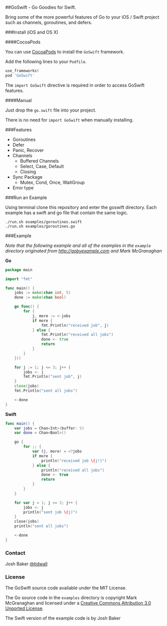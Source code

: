 ##GoSwift - Go Goodies for Swift.

Bring some of the more powerful features of Go to your iOS / Swift project such as channels, goroutines, and defers.


###Install (iOS and OS X)

####CocoaPods

You can use [CocoaPods](http://cocoapods.org/?q=GoSwift) to install the `GoSwift` framework.

Add the following lines to your `Podfile`.

```ruby
use_frameworks!
pod 'GoSwift'
```

The `import GoSwift` directive is required in order to access GoSwift features.


####Manual

Just drop the `go.swift` file into your project.

There is no need for `import GoSwift` when manually installing.

###Features

- Goroutines
- Defer
- Panic, Recover
- Channels
	- Buffered Channels
	- Select, Case, Default
	- Closing
- Sync Package
	- Mutex, Cond, Once, WaitGroup
- Error type

###Run an Example

Using terminal clone this repository and enter the goswift directory.
Each example has a swift and go file that contain the same logic.

```
./run.sh examples/goroutines.swift
./run.sh examples/goroutines.go
```


###Example

*Note that the following example and all of the examples in the `example` directory originated from http://gobyexample.com and Mark McGranaghan*

**Go**

```go
package main

import "fmt"

func main() {
	jobs := make(chan int, 5)
	done := make(chan bool)

	go func() {
		for {
			j, more := <-jobs
			if more {
				fmt.Println("received job", j)
			} else {
				fmt.Println("received all jobs")
				done <- true
				return
			}
		}
	}()

	for j := 1; j <= 3; j++ {
		jobs <- j
		fmt.Println("sent job", j)
	}
	close(jobs)
	fmt.Println("sent all jobs")

	<-done
}
```

**Swift**

```swift
func main() {
	var jobs = Chan<Int>(buffer: 5)
	var done = Chan<Bool>()

	go {
		for ;; {
			var (j, more) = <?jobs
			if more {
				println("received job \(j!)")
			} else {
				println("received all jobs")
				done <- true
				return
			}
		}
	}

	for var j = 1; j <= 3; j++ {
		jobs <- j
		println("sent job \(j)")
	}
	close(jobs)
	println("sent all jobs")

	<-done
}

```

### Contact
Josh Baker [@tidwall](http://twitter.com/tidwall)

### License

The GoSwift source code available under the MIT License.

The Go source code in the `examples` directory is copyright Mark McGranaghan and licensed under a
[Creative Commons Attribution 3.0 Unported License](http://creativecommons.org/licenses/by/3.0/).

The Swift version of the example code is by Josh Baker
